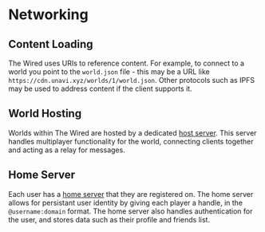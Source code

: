 # Networking

## Content Loading

The Wired uses URIs to reference content. For example, to connect to a world you point to the `world.json` file - this may be a URL like `https://cdn.unavi.xyz/worlds/1/world.json`. Other protocols such as IPFS may be used to address content if the client supports it.

## World Hosting

Worlds within The Wired are hosted by a dedicated [host server](./host). This server handles multiplayer functionality for the world, connecting clients together and acting as a relay for messages.

## Home Server

Each user has a [home server](./home) that they are registered on. The home server allows for persistant user identity by giving each player a handle, in the `@username:domain` format. The home server also handles authentication for the user, and stores data such as their profile and friends list.
